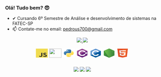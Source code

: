 ### Olá! Tudo bem? 😎

- ✔ Cursando 6º Semestre de Análise e desenvolvimento de sistemas na FATEC-SP
- 📫 Contate-me no email: pedrous700@gmail.com

<div align="center">
  <a href="https://github.com/Pedro101520">
  <img height="150em" src="https://github-readme-stats.vercel.app/api?username=Pedro101520&show_icons=true&theme=dark&include_all_commits=true&count_private=true"/>
  <img height="150em" src="https://github-readme-stats.vercel.app/api/top-langs/?username=Pedro101520&layout=compact&langs_count=7&theme=dark"/>
  </a>
</div>
<div align="center" valign="top" style="display: inline_block"><br>
  <img align="center" height="30" width="40" src="https://raw.githubusercontent.com/devicons/devicon/master/icons/javascript/javascript-original.svg">
  <img align="center" height="30" width="40" src="https://cdn.jsdelivr.net/gh/devicons/devicon/icons/java/java-plain-wordmark.svg"/>
  <img align="center" height="30" width="40" src="https://raw.githubusercontent.com/devicons/devicon/master/icons/python/python-original.svg">
  <img align="center" height="30" width="40" src="https://raw.githubusercontent.com/devicons/devicon/master/icons/csharp/csharp-original.svg">
  <img align="center" height="30" width="40" src="https://raw.githubusercontent.com/devicons/devicon/master/icons/c/c-original.svg">
  <img align="center" height="30" width="40" src="https://raw.githubusercontent.com/devicons/devicon/master/icons/nodejs/nodejs-original.svg">
  <img align="center" height="30" width="40" src="https://raw.githubusercontent.com/devicons/devicon/master/icons/html5/html5-original.svg">
</div>

##

<div align="center" valign="top">
  <a href = "https://wa.me/5511957280151"><img src="https://img.shields.io/badge/-WhatsApp-%25D366?style=for-the-badge&logo=whatsapp&logoColor=white" target="_blank"></a>
  <a href="https://www.linkedin.com/in/pedro-lima-40556523a/" target="_blank"><img src="https://img.shields.io/badge/-LinkedIn-%230077B5?style=for-the-badge&logo=linkedin&logoColor=white" target="_blank"></a>
  <a href="https://pedro101520.github.io" target="_blank"><img src="https://img.shields.io/badge/-%F0%9F%92%BB%20Meu%20Site%20-%23D366?style=for-the-badge&logoColor=white&color=lightgray" target="_blank"></a>
  
</div>

